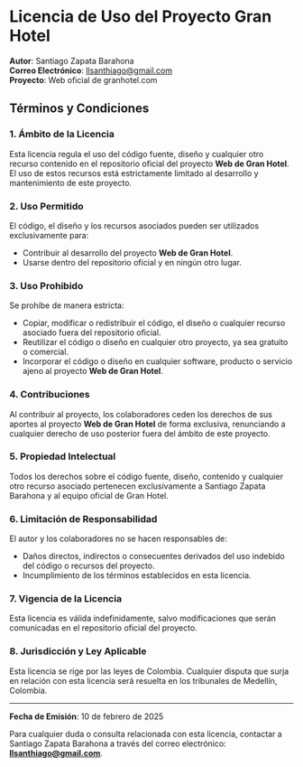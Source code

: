 # Licencia de Uso del Proyecto Gran Hotel

**Autor**: Santiago Zapata Barahona  
**Correo Electrónico**: llsanthiago@gmail.com  
**Proyecto**: Web oficial de granhotel.com

## Términos y Condiciones

### 1. Ámbito de la Licencia

Esta licencia regula el uso del código fuente, diseño y cualquier otro recurso contenido en el repositorio oficial del proyecto **Web de Gran Hotel**. El uso de estos recursos está estrictamente limitado al desarrollo y mantenimiento de este proyecto.

### 2. Uso Permitido

El código, el diseño y los recursos asociados pueden ser utilizados exclusivamente para:

- Contribuir al desarrollo del proyecto **Web de Gran Hotel**.
- Usarse dentro del repositorio oficial y en ningún otro lugar.

### 3. Uso Prohibido

Se prohíbe de manera estricta:

- Copiar, modificar o redistribuir el código, el diseño o cualquier recurso asociado fuera del repositorio oficial.
- Reutilizar el código o diseño en cualquier otro proyecto, ya sea gratuito o comercial.
- Incorporar el código o diseño en cualquier software, producto o servicio ajeno al proyecto **Web de Gran Hotel**.

### 4. Contribuciones

Al contribuir al proyecto, los colaboradores ceden los derechos de sus aportes al proyecto **Web de Gran Hotel** de forma exclusiva, renunciando a cualquier derecho de uso posterior fuera del ámbito de este proyecto.

### 5. Propiedad Intelectual

Todos los derechos sobre el código fuente, diseño, contenido y cualquier otro recurso asociado pertenecen exclusivamente a Santiago Zapata Barahona y al equipo oficial de Gran Hotel.

### 6. Limitación de Responsabilidad

El autor y los colaboradores no se hacen responsables de:

- Daños directos, indirectos o consecuentes derivados del uso indebido del código o recursos del proyecto.
- Incumplimiento de los términos establecidos en esta licencia.

### 7. Vigencia de la Licencia

Esta licencia es válida indefinidamente, salvo modificaciones que serán comunicadas en el repositorio oficial del proyecto.

### 8. Jurisdicción y Ley Aplicable

Esta licencia se rige por las leyes de Colombia. Cualquier disputa que surja en relación con esta licencia será resuelta en los tribunales de Medellín, Colombia.

---

**Fecha de Emisión**: 10 de febrero de 2025

Para cualquier duda o consulta relacionada con esta licencia, contactar a Santiago Zapata Barahona a través del correo electrónico: **llsanthiago@gmail.com**.
